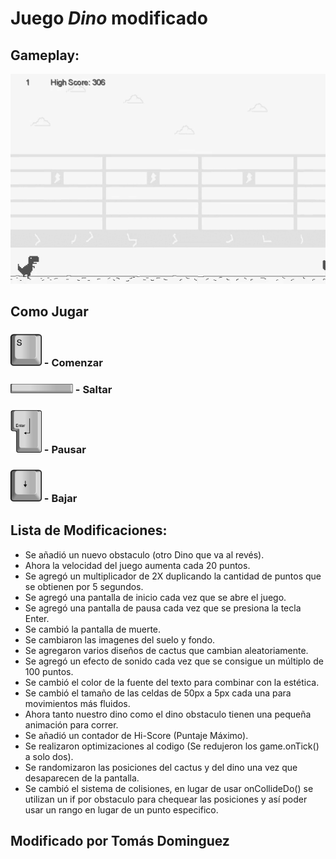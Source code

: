 
# Juego *Dino* modificado

## Gameplay:

<p align="center">
  <img src="https://raw.githubusercontent.com/pdep-utn-frd/2022-tpobj1-tdominguez33/master/src/assets/img/readme/readme_gif.gif" alt="Gameplay"/>
</p>

## Como Jugar

### <img src="https://raw.githubusercontent.com/pdep-utn-frd/2022-tpobj1-tdominguez33/master/src/assets/img/readme/s.png" alt="S" width="50"/> - Comenzar
### <img src="https://raw.githubusercontent.com/pdep-utn-frd/2022-tpobj1-tdominguez33/master/src/assets/img/readme/espacio.png" alt="Espacio" width="100"/> - Saltar
### <img src="https://raw.githubusercontent.com/pdep-utn-frd/2022-tpobj1-tdominguez33/master/src/assets/img/readme/enter.png" alt="Enter" width="50"/> - Pausar
### <img src="https://raw.githubusercontent.com/pdep-utn-frd/2022-tpobj1-tdominguez33/master/src/assets/img/readme/abajo.png" alt="Abajo" width="50"/> - Bajar

## Lista de Modificaciones:

 - Se añadió un nuevo obstaculo (otro Dino que va al revés).
 - Ahora la velocidad del juego aumenta cada 20 puntos.
 - Se agregó un multiplicador de 2X duplicando la cantidad de puntos que se obtienen por 5 segundos.
 - Se agregó una pantalla de inicio cada vez que se abre el juego.
 - Se agregó una pantalla de pausa cada vez que se presiona la tecla Enter.
 - Se cambió la pantalla de muerte.
 - Se cambiaron las imagenes del suelo y fondo.
 - Se agregaron varios diseños de cactus que cambian aleatoriamente.
 - Se agregó un efecto de sonido cada vez que se consigue un múltiplo de 100 puntos.
 - Se cambió el color de la fuente del texto para combinar con la estética.
 - Se cambió el tamaño de las celdas de 50px a 5px cada una para movimientos más fluidos.
 - Ahora tanto nuestro dino como el dino obstaculo tienen una pequeña animación para correr.
 - Se añadió un contador de Hi-Score (Puntaje Máximo).
 - Se realizaron optimizaciones al codigo (Se redujeron los game.onTick() a solo dos).
 - Se randomizaron las posiciones del cactus y del dino una vez que desaparecen de la pantalla.
 - Se cambió el sistema de colisiones, en lugar de usar onCollideDo() se utilizan un if por obstaculo para chequear las posiciones y así poder usar un rango en lugar de un punto especifico.
## Modificado por Tomás Dominguez